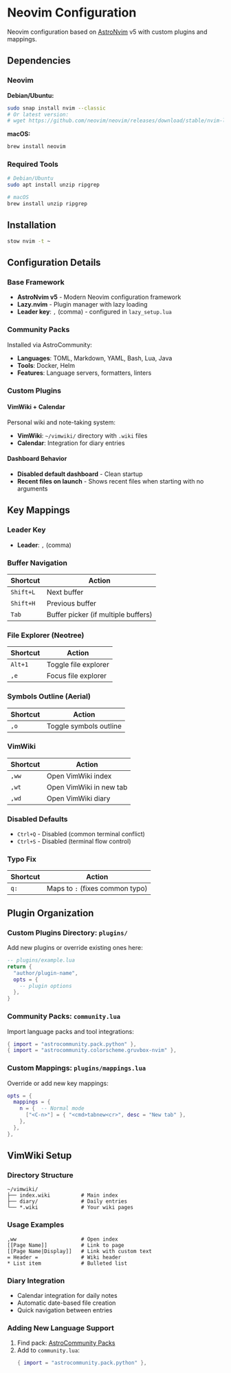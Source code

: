 # Neovim Configuration

Neovim configuration based on [AstroNvim](https://astronvim.com/) v5 with custom plugins and mappings.

## Dependencies

### Neovim
**Debian/Ubuntu:**
```bash
sudo snap install nvim --classic
# Or latest version:
# wget https://github.com/neovim/neovim/releases/download/stable/nvim-linux64.tar.gz
```
**macOS:**
```bash
brew install neovim
```

### Required Tools
```bash
# Debian/Ubuntu
sudo apt install unzip ripgrep

# macOS  
brew install unzip ripgrep
```

## Installation

```bash
stow nvim -t ~
```

## Configuration Details

### Base Framework
- **AstroNvim v5** - Modern Neovim configuration framework
- **Lazy.nvim** - Plugin manager with lazy loading
- **Leader key**: `,` (comma) - configured in `lazy_setup.lua`

### Community Packs
Installed via AstroCommunity:
- **Languages**: TOML, Markdown, YAML, Bash, Lua, Java
- **Tools**: Docker, Helm
- **Features**: Language servers, formatters, linters

### Custom Plugins

#### VimWiki + Calendar
Personal wiki and note-taking system:
- **VimWiki**: `~/vimwiki/` directory with `.wiki` files
- **Calendar**: Integration for diary entries

#### Dashboard Behavior
- **Disabled default dashboard** - Clean startup
- **Recent files on launch** - Shows recent files when starting with no arguments

## Key Mappings

### Leader Key
- **Leader**: `,` (comma)

### Buffer Navigation
| Shortcut | Action |
|----------|--------|
| `Shift+L` | Next buffer |
| `Shift+H` | Previous buffer |
| `Tab` | Buffer picker (if multiple buffers) |

### File Explorer (Neotree)
| Shortcut | Action |
|----------|--------|
| `Alt+1` | Toggle file explorer |
| `,e` | Focus file explorer |

### Symbols Outline (Aerial)
| Shortcut | Action |
|----------|--------|
| `,o` | Toggle symbols outline |

### VimWiki
| Shortcut | Action |
|----------|--------|
| `,ww` | Open VimWiki index |
| `,wt` | Open VimWiki in new tab |
| `,wd` | Open VimWiki diary |

### Disabled Defaults
- `Ctrl+Q` - Disabled (common terminal conflict)
- `Ctrl+S` - Disabled (terminal flow control)

### Typo Fix
| Shortcut | Action |
|----------|--------|
| `q:` | Maps to `:` (fixes common typo) |

## Plugin Organization

### Custom Plugins Directory: `plugins/`
Add new plugins or override existing ones here:

```lua
-- plugins/example.lua
return {
  "author/plugin-name",
  opts = {
    -- plugin options
  },
}
```

### Community Packs: `community.lua`
Import language packs and tool integrations:
```lua
{ import = "astrocommunity.pack.python" },
{ import = "astrocommunity.colorscheme.gruvbox-nvim" },
```

### Custom Mappings: `plugins/mappings.lua`
Override or add new key mappings:
```lua
opts = {
  mappings = {
    n = {  -- Normal mode
      ["<C-n>"] = { "<cmd>tabnew<cr>", desc = "New tab" },
    },
  },
},
```

## VimWiki Setup

### Directory Structure
```
~/vimwiki/
├── index.wiki          # Main index
├── diary/              # Daily entries
└── *.wiki              # Your wiki pages
```

### Usage Examples
```
,ww                     # Open index
[[Page Name]]           # Link to page
[[Page Name|Display]]   # Link with custom text
= Header =              # Wiki header
* List item             # Bulleted list
```

### Diary Integration
- Calendar integration for daily notes
- Automatic date-based file creation
- Quick navigation between entries


### Adding New Language Support
1. Find pack: [AstroCommunity Packs](https://github.com/AstroNvim/astrocommunity/tree/main/lua/astrocommunity/pack)
2. Add to `community.lua`:
   ```lua
   { import = "astrocommunity.pack.python" },
   ```